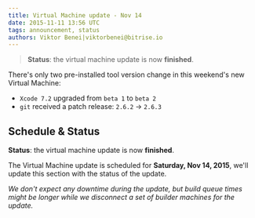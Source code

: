 ```yaml
---
title: Virtual Machine update - Nov 14
date: 2015-11-11 13:56 UTC
tags: announcement, status
authors: Viktor Benei|viktorbenei@bitrise.io
---
```


> **Status**: the virtual machine update is now **finished**.

There's only two pre-installed tool version change in this weekend's new Virtual Machine:

* `Xcode 7.2` upgraded from `beta 1` to `beta 2`
* `git` received a patch release: `2.6.2` -> `2.6.3`


## Schedule & Status

**Status**: the virtual machine update is now **finished**.

The Virtual Machine update is scheduled for **Saturday, Nov 14, 2015**,
we'll update this section with the status of the update.

*We don't expect any downtime during the update, but build queue
times might be longer while we disconnect a set of
builder machines for the update.*
